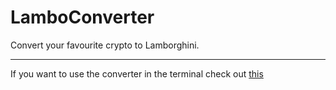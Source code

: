 # LamboConverter

Convert your favourite crypto to Lamborghini.

---

If you want to use the converter in the terminal check out [this](https://github.com/forgiangi/lamboconverter-bash)
